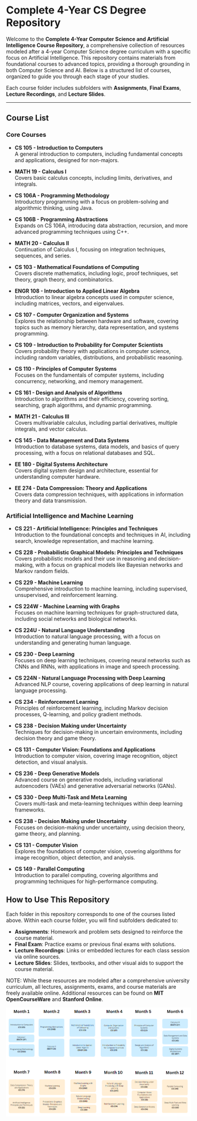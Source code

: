 # Complete 4-Year CS Degree Repository

Welcome to the **Complete 4-Year Computer Science and Artificial Intelligence Course Repository**, a comprehensive collection of resources modeled after a 4-year Computer Science degree curriculum with a specific focus on Artificial Intelligence. This repository contains materials from foundational courses to advanced topics, providing a thorough grounding in both Computer Science and AI. Below is a structured list of courses, organized to guide you through each stage of your studies.

Each course folder includes subfolders with **Assignments**, **Final Exams**, **Lecture Recordings**, and **Lecture Slides**.

---

## Course List

### Core Courses

- **CS 105 - Introduction to Computers**  
  A general introduction to computers, including fundamental concepts and applications, designed for non-majors.

- **MATH 19 - Calculus I**  
  Covers basic calculus concepts, including limits, derivatives, and integrals.

- **CS 106A - Programming Methodology**  
  Introductory programming with a focus on problem-solving and algorithmic thinking, using Java.

- **CS 106B - Programming Abstractions**  
  Expands on CS 106A, introducing data abstraction, recursion, and more advanced programming techniques using C++.

- **MATH 20 - Calculus II**  
  Continuation of Calculus I, focusing on integration techniques, sequences, and series.

- **CS 103 - Mathematical Foundations of Computing**  
  Covers discrete mathematics, including logic, proof techniques, set theory, graph theory, and combinatorics.

- **ENGR 108 - Introduction to Applied Linear Algebra**  
  Introduction to linear algebra concepts used in computer science, including matrices, vectors, and eigenvalues.

- **CS 107 - Computer Organization and Systems**  
  Explores the relationship between hardware and software, covering topics such as memory hierarchy, data representation, and systems programming.

- **CS 109 - Introduction to Probability for Computer Scientists**  
  Covers probability theory with applications in computer science, including random variables, distributions, and probabilistic reasoning.

- **CS 110 - Principles of Computer Systems**  
  Focuses on the fundamentals of computer systems, including concurrency, networking, and memory management.

- **CS 161 - Design and Analysis of Algorithms**  
  Introduction to algorithms and their efficiency, covering sorting, searching, graph algorithms, and dynamic programming.

- **MATH 21 - Calculus III**  
  Covers multivariable calculus, including partial derivatives, multiple integrals, and vector calculus.

- **CS 145 - Data Management and Data Systems**  
  Introduction to database systems, data models, and basics of query processing, with a focus on relational databases and SQL.

- **EE 180 - Digital Systems Architecture**  
  Covers digital system design and architecture, essential for understanding computer hardware.

- **EE 274 - Data Compression: Theory and Applications**  
  Covers data compression techniques, with applications in information theory and data transmission.

### Artificial Intelligence and Machine Learning

- **CS 221 - Artificial Intelligence: Principles and Techniques**  
  Introduction to the foundational concepts and techniques in AI, including search, knowledge representation, and machine learning.

- **CS 228 - Probabilistic Graphical Models: Principles and Techniques**  
  Covers probabilistic models and their use in reasoning and decision-making, with a focus on graphical models like Bayesian networks and Markov random fields.

- **CS 229 - Machine Learning**  
  Comprehensive introduction to machine learning, including supervised, unsupervised, and reinforcement learning.

- **CS 224W - Machine Learning with Graphs**  
  Focuses on machine learning techniques for graph-structured data, including social networks and biological networks.

- **CS 224U - Natural Language Understanding**  
  Introduction to natural language processing, with a focus on understanding and generating human language.

- **CS 230 - Deep Learning**  
  Focuses on deep learning techniques, covering neural networks such as CNNs and RNNs, with applications in image and speech processing.

- **CS 224N - Natural Language Processing with Deep Learning**  
  Advanced NLP course, covering applications of deep learning in natural language processing.

- **CS 234 - Reinforcement Learning**  
  Principles of reinforcement learning, including Markov decision processes, Q-learning, and policy gradient methods.

- **CS 238 - Decision Making under Uncertainty**  
  Techniques for decision-making in uncertain environments, including decision theory and game theory.

- **CS 131 - Computer Vision: Foundations and Applications**  
  Introduction to computer vision, covering image recognition, object detection, and visual analysis.

- **CS 236 - Deep Generative Models**  
  Advanced course on generative models, including variational autoencoders (VAEs) and generative adversarial networks (GANs).

- **CS 330 - Deep Multi-Task and Meta Learning**  
  Covers multi-task and meta-learning techniques within deep learning frameworks.

- **CS 238 - Decision Making under Uncertainty**  
  Focuses on decision-making under uncertainty, using decision theory, game theory, and planning.

- **CS 131 - Computer Vision**  
  Explores the foundations of computer vision, covering algorithms for image recognition, object detection, and analysis.

- **CS 149 - Parallel Computing**  
  Introduction to parallel computing, covering algorithms and programming techniques for high-performance computing.

## How to Use This Repository

Each folder in this repository corresponds to one of the courses listed above. Within each course folder, you will find subfolders dedicated to:

- **Assignments**: Homework and problem sets designed to reinforce the course material.
- **Final Exam**: Practice exams or previous final exams with solutions.
- **Lecture Recordings**: Links or embedded lectures for each class session via online sources.
- **Lecture Slides**: Slides, textbooks, and other visual aids to support the course material.

NOTE: While these resources are modeled after a comprehensive university curriculum, all lectures, assignments, exams, and course materials are freely available online. Additional resources can be found on **MIT OpenCourseWare** and **Stanford Online**.

![Course Plan](project_plan.png)
